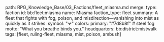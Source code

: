 path: RPG_Knowledge_Base/03_Factions/fleet_miasma.md
merge:
  type: faction
  id: bb:fleet:miasma
  name: Miasma
  faction_type: fleet
  summary: A fleet that fights with fog, poison, and misdirection—vanishing into mist as quickly as it strikes.
  symbol: "☣︎"
  colors:
    primary: "#7d8b8f"  # steel fog
  motto: "What you breathe binds you."
  headquarters: bb:district:mistwalk
  tags: [fleet, ruling-fleet, miasma, mist, poison, ambush]
